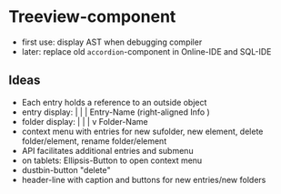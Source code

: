 # Treeview-component
  * first use: display AST when debugging compiler
  * later: replace old `accordion`-component in Online-IDE and SQL-IDE

## Ideas
  * Each entry holds a reference to an outside object
  * entry display:
 | | | <Icon> Entry-Name        (right-aligned Info   )<Buttons><Ellipsis-Button for tablets>
  * folder display:
 | | | v <Icon> Folder-Name                            <Buttons><Ellipsis-Button for tablets>
  * context menu with entries for new sufolder, new element, delete folder/element, rename folder/element
  * API facilitates additional entries and submenu
  * on tablets: Ellipsis-Button to open context menu
  * dustbin-button "delete"
  * header-line with caption and buttons for new entries/new folders

